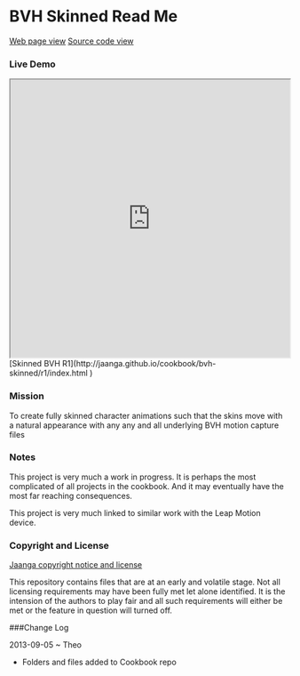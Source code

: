 BVH Skinned Read Me
==
[Web page view]( http://jaanga.github.io/cookbook/bvh-skinned/)
[Source code view]( https://github.com/jaanga/cookbook/tree/gh-pages/bvh-skinned/ )

### Live Demo

<iframe src="http://jaanga.github.io/cookbook/bvh-skinned/r1/index.html" width=100% height=500px class='overview' >
There is an `iframe` here. It is not visible when viewed on github.com/cookbook. To view, please go to jaanga.github.io.
</iframe>
[Skinned BVH R1](http://jaanga.github.io/cookbook/bvh-skinned/r1/index.html )


### Mission
To create fully skinned character animations such that the skins move with a natural appearance with any any and all underlying BVH motion capture files
 
### Notes
This project is very much a work in progress. It is perhaps the most complicated of all projects in the cookbook.
And it may eventually have the most far reaching consequences.

This project is very much linked to similar work with the Leap Motion device.

 
### Copyright and License

[Jaanga copyright notice and license]( https://github.com/jaanga/jaanga.github.io/blob/master/jaanga-copyright-and-mit-license.md )

This repository contains files that are  at an early and volatile stage. Not all licensing requirements may have been fully met let alone identified. It is the intension of the authors to play fair and all such requirements will either be met or the feature in question will turned off.


###Change Log

2013-09-05 ~ Theo
* Folders and files added to Cookbook repo